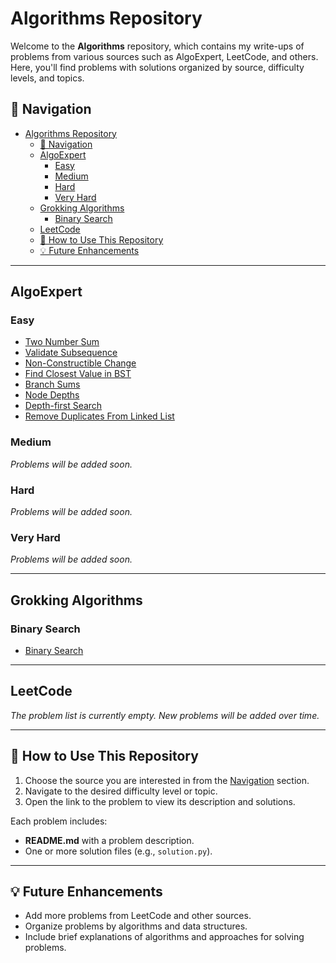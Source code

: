 # Algorithms Repository

Welcome to the **Algorithms** repository, which contains my write-ups of problems from various sources such as AlgoExpert, LeetCode, and others. Here, you'll find problems with solutions organized by source, difficulty levels, and topics.

## 📜 Navigation

- [Algorithms Repository](#algorithms-repository)
  - [📜 Navigation](#-navigation)
  - [AlgoExpert](#algoexpert)
    - [Easy](#easy)
    - [Medium](#medium)
    - [Hard](#hard)
    - [Very Hard](#very-hard)
  - [Grokking Algorithms](#grokking-algorithms)
    - [Binary Search](#binary-search)
  - [LeetCode](#leetcode)
  - [🔧 How to Use This Repository](#-how-to-use-this-repository)
  - [💡 Future Enhancements](#-future-enhancements)

---

## AlgoExpert

### Easy

-   [Two Number Sum](algoexpert/easy/TwoNumberSum/README.md)
-   [Validate Subsequence](algoexpert/easy/ValidateSubsequence/README.md)
-   [Non-Constructible Change](algoexpert/easy/NonConstructibleChange/README.md)
-   [Find Closest Value in BST](algoexpert/easy/FindClosestValueInBST/README.md)
-   [Branch Sums](algoexpert/easy/BranchSums/README.md)
-   [Node Depths](algoexpert/easy/NodeDepths/README.md)
-   [Depth-first Search](algoexpert/easy/Depth-firstSearch/README.md)
-   [Remove Duplicates From Linked List](algoexpert/easy/RemoveDuplicatesFromLinkedList/README.md)

### Medium

_Problems will be added soon._

### Hard

_Problems will be added soon._

### Very Hard

_Problems will be added soon._

---

## Grokking Algorithms

### Binary Search

-   [Binary Search](grokking_algorithms/binary_search/README.md)

---

## LeetCode

_The problem list is currently empty. New problems will be added over time._

---

## 🔧 How to Use This Repository

1. Choose the source you are interested in from the [Navigation](#navigation) section.
2. Navigate to the desired difficulty level or topic.
3. Open the link to the problem to view its description and solutions.

Each problem includes:

-   **README.md** with a problem description.
-   One or more solution files (e.g., `solution.py`).

---

## 💡 Future Enhancements

-   Add more problems from LeetCode and other sources.
-   Organize problems by algorithms and data structures.
-   Include brief explanations of algorithms and approaches for solving problems.
